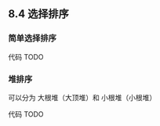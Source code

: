 ## 8.4 选择排序

### 简单选择排序

代码 TODO

### 堆排序

可以分为 大根堆（大顶堆）和 小根堆（小根堆）

代码 TODO

<!-- ### 习题

- 3
- 6
- 8 向具有 n 个关键字的堆中插入一个新元素的时间复杂度为多少？删除一个元素的时间复杂度为多少？→ 均为$O(\log_2n)$
- 9
- 12【2011】已知序列 `25 13 10 12 9` 是大根堆，在序列尾部插入新元素，将其再调整为大根堆，调整过程中元素之间进行的比较次数是 →2，第一次 18 与 10 比较，交换 18 和 1，第二次 18 与 25 比较，共两次
- 13
- 14【2015】已知小根堆为 `8 15 10 21 34 16 12` ，删除关键字 8 之后需重新建堆，再次过程中，关键字之间的比较次数是 →3 ，叶结点 12 变为根结点，重新构建堆，第一次 15 和 10 比较，第二次 12 和 10 比较，交换 10 和 12，第三次 12 和 16 比较
- 15【2018】
- 16【2020】 -->
